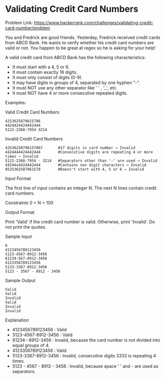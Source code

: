 # Validating Credit Card Numbers

Problem Link: https://www.hackerrank.com/challenges/validating-credit-card-number/problem

You and Fredrick are good friends. Yesterday, Fredrick received  credit cards from ABCD Bank. He wants to verify whether his credit card numbers are valid or not. You happen to be great at regex so he is asking for your help!

A valid credit card from ABCD Bank has the following characteristics:

- It must start with a 4, 5 or 6.
- It must contain exactly 16 digits.
- It must only consist of digits (0-9).
- It may have digits in groups of 4, separated by one hyphen "-".
- It must NOT use any other separator like ' ' , '_', etc.
- It must NOT have 4 or more consecutive repeated digits.

Examples:

Valid Credit Card Numbers

```
4253625879615786
4424424424442444
5122-2368-7954-3214
```

Invalid Credit Card Numbers

```
42536258796157867       #17 digits in card number → Invalid 
4424444424442444        #Consecutive digits are repeating 4 or more times → Invalid
5122-2368-7954 - 3214   #Separators other than '-' are used → Invalid
44244x4424442444        #Contains non digit characters → Invalid
0525362587961578        #Doesn't start with 4, 5 or 6 → Invalid
```

Input Format

The first line of input contains an integer N.
The next N lines contain credit card numbers.

Constraints
0 < N < 100

Output Format

Print 'Valid' if the credit card number is valid. Otherwise, print 'Invalid'. Do not print the quotes.

Sample Input
```
6
4123456789123456
5123-4567-8912-3456
61234-567-8912-3456
4123356789123456
5133-3367-8912-3456
5123 - 3567 - 8912 - 3456
```
Sample Output
```
Valid
Valid
Invalid
Valid
Invalid
Invalid
```
Explanation

- 4123456789123456 : Valid
- 5123-4567-8912-3456 : Valid
- 61234--8912-3456 : Invalid, because the card number is not divided into equal groups of 4.
- 4123356789123456 : Valid
- 5133-3367-8912-3456 : Invalid, consecutive digits 3333 is repeating 4 times.
- 5123 - 4567 - 8912 - 3456 : Invalid, because space '  ' and - are used as separators.
